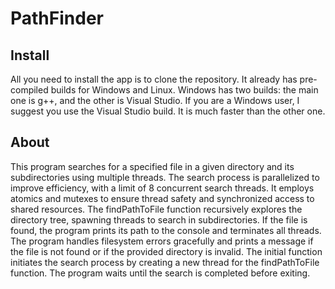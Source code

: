 # PathFinder

## Install
All you need to install the app is to clone the repository.
It already has pre-compiled builds for Windows and Linux.
Windows has two builds: the main one is g++, and the other is Visual Studio.
If you are a Windows user, I suggest you use the Visual Studio build. It is much faster than the other one.

## About
This program searches for a specified file in a given directory and its subdirectories using multiple threads.
The search process is parallelized to improve efficiency, with a limit of 8 concurrent search threads.
It employs atomics and mutexes to ensure thread safety and synchronized access to shared resources.
The findPathToFile function recursively explores the directory tree, spawning threads to search in subdirectories.
If the file is found, the program prints its path to the console and terminates all threads.
The program handles filesystem errors gracefully and prints a message if the file is not found or if the provided directory is invalid.
The initial function initiates the search process by creating a new thread for the findPathToFile function.
The program waits until the search is completed before exiting.

